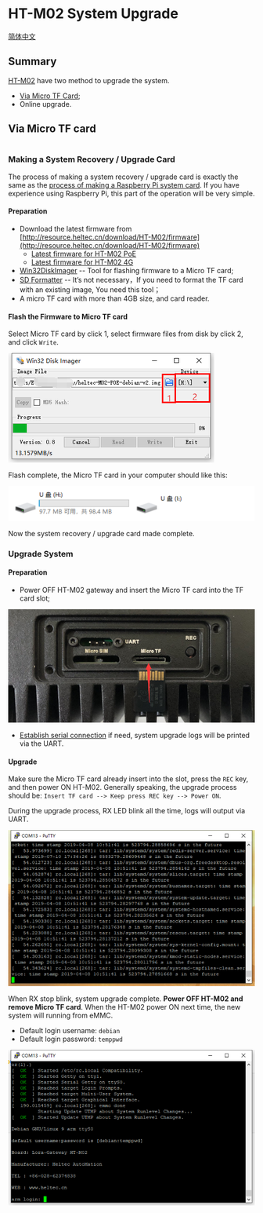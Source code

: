# HT-M02 System Upgrade
[简体中文](https://heltec-automation.readthedocs.io/zh_CN/latest/gateway/ht-m02/system_upgrade.html)
## Summary

[HT-M02](https://heltec.org/project/ht-m02/) have two method to upgrade the system.

- [Via Micro TF Card](#via-micro-tf-card);
- Online upgrade.

## Via Micro TF card

``` Warning:: The power source for HT-M02 cannot be cut off during the upgrade process, or it may cause permanent damage to the HT-M02 gateway.

```

### Making a System Recovery / Upgrade Card

The process of making a system recovery / upgrade card is exactly the same as the [process of making a Raspberry Pi system card](https://projects.raspberrypi.org/en/projects/raspberry-pi-setting-up/2). If you have experience using Raspberry Pi, this part of the operation will be very simple.

#### Preparation

- Download the latest firmware from [http://resource.heltec.cn/download/HT-M02/firmware](http://resource.heltec.cn/download/HT-M02/firmware)
  - [Latest firmware for HT-M02 PoE](http://resource.heltec.cn/download/HT-M02/firmware/heltec-M02-POE-debian-v2.img)
  - [Latest firmware for HT-M02 4G]()
- [Win32DiskImager](http://resource.heltec.cn/download/tools/Win32DiskImager.zip) -- Tool for flashing firmware to a Micro TF card;
- [SD Formatter](http://resource.heltec.cn/download/tools/SD_Formatter.zip) -- It’s not necessary，If you need to format the TF card with an existing image, You need this tool；
- A micro TF card with more than 4GB size, and card reader.

#### Flash the Firmware to Micro TF card

Select Micro TF card by click 1, select  firmware files from disk by click 2, and click `Write`.

![](img/system_upgrade/01.png)

Flash complete, the Micro TF card in your computer should like this:

![](img/system_upgrade/02.png)

Now the system recovery / upgrade card made complete.

### Upgrade System

#### Preparation

- Power OFF HT-M02 gateway and insert the Micro TF card into the TF card slot;

![](img/system_upgrade/03.png)

- [Establish serial connection](https://heltec-automation-docs.readthedocs.io/en/latest/gateway/ht-m02/quick_start_poe.html#serial) if need, system upgrade logs will be printed via the UART.

#### Upgrade

Make sure the Micro TF card already insert into the slot, press the `REC` key, and then power ON HT-M02. Generally speaking, the upgrade process should be: `Insert TF card --> Keep press REC key --> Power ON`.

During the upgrade process, RX LED blink all the time, logs will output via UART.

![](img/system_upgrade/04.png)

When RX stop blink, system upgrade complete. **Power OFF HT-M02 and remove Micro TF card**. When the HT-M02 power ON next time, the new system will running from eMMC.

- Default login username: `debian`
- Default login password: `temppwd`

![](img/system_upgrade/05.png)

``` Tip:: Don&#39;t forget remove the Micro TF card, or the system will running from TF card automatically in the next powe ON, and the system will be upgrade again.

```

